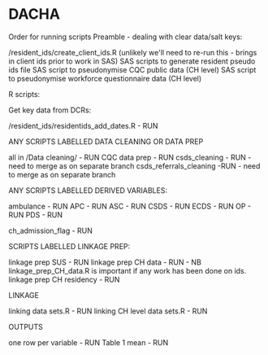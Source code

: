 # DACHA

Order for running scripts
Preamble - dealing with clear data/salt keys:

/resident_ids/create_client_ids.R (unlikely we'll need to re-run this - brings in client ids prior to work in SAS)
SAS scripts to generate resident pseudo ids file
SAS script to pseudonymise CQC public data (CH level)
SAS script to pseudonymise workforce questionnaire data (CH level)


R scripts:

Get key data from DCRs:

/resident_ids/residentids_add_dates.R - RUN


ANY SCRIPTS LABELLED DATA CLEANING OR DATA PREP

all in /Data cleaning/  - RUN
CQC data prep    - RUN
csds_cleaning - RUN - need to merge as on separate branch
csds_referrals_cleaning -RUN - need to merge as on separate branch


ANY SCRIPTS LABELLED DERIVED VARIABLES:

ambulance - RUN
APC - RUN
ASC - RUN
CSDS - RUN
ECDS - RUN
OP - RUN
PDS - RUN



ch_admission_flag - RUN


SCRIPTS LABELLED LINKAGE PREP:

linkage prep SUS - RUN
linkage prep CH data - RUN - NB linkage_prep_CH_data.R is important if any work has been done on ids.
linkage prep CH residency - RUN


LINKAGE

linking data sets.R  - RUN
linking CH level data sets.R  - RUN


OUTPUTS

one row per variable - RUN
Table 1 mean - RUN
